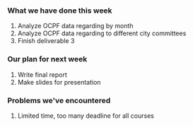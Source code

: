 ### What we have done this week
1. Analyze OCPF data regarding by month
2. Analyze OCPF data regarding to different city committees
3. Finish deliverable 3
### Our plan for next week
1. Write final report
2. Make slides for presentation
### Problems we've encountered
1. Limited time, too many deadline for all courses